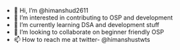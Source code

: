 - 👋 Hi, I’m @himanshud2611
- 👀 I’m interested in contributing to OSP and development
- 🌱 I’m currently learning DSA and development stuff
- 💞️ I’m looking to collaborate on beginner friendly OSP
- 📫 How to reach me at twitter- @himanshustwts

<!---
himanshud2611/himanshud2611 is a ✨ special ✨ repository because its `README.md` (this file) appears on your GitHub profile.
You can click the Preview link to take a look at your changes.
--->

